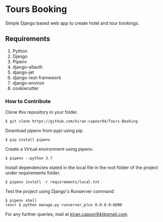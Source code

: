 # Tours Booking

Simple Django based web app to create hotel and tour bookings.

## Requirements

1. Python
2. Django
3. Pipenv
4. django-allauth
5. django-jet
6. django-rest-framework
7. django-environ
8. cookiecutter

### How to Contribute

Clone this repository in your folder.
```
$ git clone https://github.com/kiran-capoor94/Tours-Booking
```

Download pipenv from pypi using pip.
```
$ pip install pipenv
```

Create a Virtual environment using pipenv.
```
$ pipenv --python 3.7
```

Install dependencies stated in the local file in the root folder of the project under requirements folder.
```
$ pipenv install -r requirements/local.txt
```

Test the project using Django's Runserver command
```
$ pipenv shell
(env) $ python manage.py runserver_plus 0.0.0.0:8000
```

For any further queries, mail at kiran.capoor94@gmail.com
